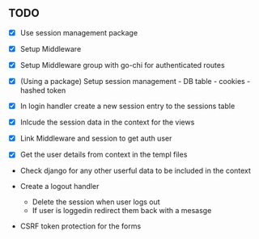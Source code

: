 ## TODO
-[x] Use session management package
- [x] Setup Middleware
- [x] Setup Middleware group with go-chi for authenticated routes
- [x] (Using a package) Setup session management - DB table - cookies - hashed token 
- [x] In login handler create a new session entry to the sessions table
- [x] Inlcude the session data in the context for the views
- [x] Link Middleware and session to get auth user

-[x] Get the user details from context in the templ files
- Check django for any other userful data to be included in the context
- Create a logout handler
    - Delete the session when user logs out
    - If user is loggedin redirect them back with a mesasge

- CSRF token protection for the forms
